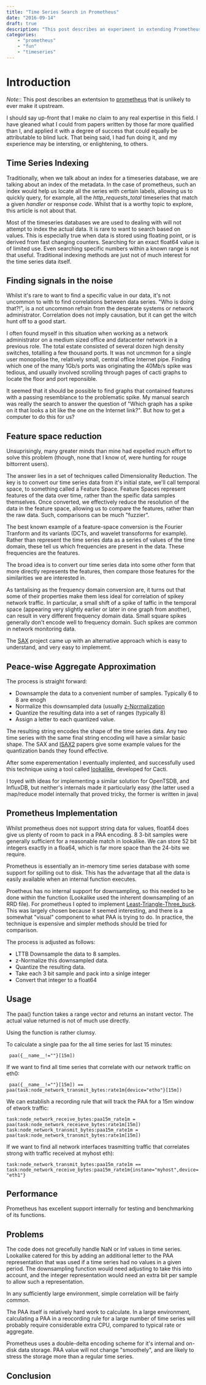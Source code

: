 ```yaml
---
title: "Time Series Search in Prometheus"
date: "2016-09-14"
draft: true
description: "This post describes an experiment in extending Prometheus to support time searching matching"
categories:
    - "prometheus"
    - "fun"
    - "timeseries"
---
```


# Introduction

*Note:*: This post describes an extentsion to [prometheus](https://prometheus.io) that is unlikely to ever make it upstream.

I should say up-front that I make no claim to any real expertise in this field.
I have gleaned what I could from papers written by those far more qualified
than I, and applied it with a degree of success that could equally be
attributable to blind luck. That being said, I had fun doing it, and my
experience may be intersting, or enlightening, to others.

## Time Series Indexing

Traditionally, when we talk about an index for a timeseries database, we are
talking about an index of the metadata. In the case of prometheus, such an
index would help us locate all the series with certain labels, allowing us to
quickly query, for example, all the _http\_requests\_total_ timeseries that
match a given _handler_ or response _code_. Whilst that is a worthy topic to
explore, this article is not about that.

Most of the timeseries databases we are used to dealing with will not attempt
to index the actual data. It is rare to want to search based on values. This is
especially true when data is stored using floating point, or is derived from
fast changing counters. Searching for an exact float64 value is of limited use.
Even searching specific numbers within a known range is not that useful. Traditional
indexing methods are just not of much interest for the time series data itself.

## Finding signals in the noise

Whilst it's rare to want to find a specific value in our data, it's not
uncommon to with to find correlations between data series. "Who is doing
that?!", is a not uncommon refrain from the desperate systems or network
administrator. Correlation does not imply causation, but it can get the witch hunt
off to a good start.

I often found myself in this situation when working as a network administrator
on a medium sized office and datacenter network in a previous role. The total
estate consisted of several dozen high density switches, totalling a few thousand
ports. It was not uncmmon for a single user monopolise the, relatively small,
central office Internet pipe. Finding which one of the many 1Gb/s ports was
originating the 40Mb/s spike was tedious, and usually involved scrolling
through pages of cacti graphs to locate the floor and port reponsible.

It seemed that it should be possible to find graphs that contained features
with a passing resemblance to the problematic spike. My manual search was
really the search to answer the question of "Which graph has a spike on it that
looks a bit like the one on the Internet link?". But how to get a computer to
do this for us?

## Feature space reduction

Unsuprisingly, many greater minds than mine had expelled much effort to solve
this problem (though, none that I know of, were hunting for rouge bittorrent
users).

The answer lies in a set of techniques called Dimensionality Reduction. The key
is to convert our time series data from it's initial state, we'll call temporal
space, to something called a Feature Space. Feature Spaces represent features
of the data over time, rather than the speific data samples themselves. Once
converted, we effectively reduce the resolution of the data in the feature
space, allowing us to compare the features, rather than the raw data. Such,
comparisons can be much "fuzzier".

The best known example of a feature-space conversion is the Fourier Tranform
and its variants (DCTs, and wavelet transoforms for example). Rather than
represent the time series data as a series of values of the time domain, these
tell us which frequencies are present in the data. These frequencies are the
features.

The broad idea is to convert our time series data into some other form that
more directly represents the features, then compare those features for the
similarities we are interested in.

As tantalising as the frequency domain conversion are, it turns out that some
of their properties  make them less ideal for correlation of spikey network
traffic. In particular, a small shift of a spike of taffic in the temporal
space (appearing very slightly earlier or later in one graph from another), can
result in very different frequency domain data. Small square spikes generally
don't encode well to frequency domain. Such spikes are common in network
monitoring data.

The [SAX](http://www.cs.ucr.edu/~eamonn/SAX.pdf) project came up with an
alternative approach which is easy to understand, and very easy to implememt.

## Peace-wise Aggregate Approximation

The process is straight forward:

* Downsample the data to a convenient number of samples. Typically 6 to 8 are
  enogh
* Normalize this downsampled data (usually [z-Normalization](http://jmotif.github.io/sax-vsm_site/morea/algorithm/znorm.html)
* Quantize the resulting data into a set of ranges (typically 8)
* Assign a letter to each quantized value.

The resulting string encodes the shape of the time series data. Any two time
series with the same final string encoding will have a similar basic shape.
The SAX and [ISAX2](http://www.cs.ucr.edu/~eamonn/iSAX_2.0.pdf) papers give
some example values for the quantization bands they found effective.

After some experementation I eventually implented, and successfully used this
technique using a tool called
[lookalike](https://github.com/tcolgate/lookalike), developed for Cacti.

I toyed with ideas for implementing a similar solution for OpenTSDB, and
InfluxDB, but neither's internals made it particularly easy (the latter used a
map/reduce model internally that proved tricky, the former is written in java)

## Prometheus Implementation

Whilst prometheus does not support string data for values, float64 does give us
plenty of room to pack in a PAA encoding. 8 3-bit samples were generally
sufficient for a reasonable match in lookalike. We can store 52 bit integers
exactly in a floa64, which is far more space than the 24-bits we require.

Prometheus is essentially an in-memory time series database with some support
for spilling out to disk. This has the advantage that all the data is easily
available when an internal function executes.

Proetheus has no internal support for downsampling, so this needed to be done
within the function (Lookalike used the inherent downsampling of an RRD file).
For prometheus I opted to implement
[Least-Triangle-Three_buck](http://skemman.is/stream/get/1946/15343/37285/3/SS_MSthesis.pdf).
This was largely chosen because it seemed interesting, and there is a somewhat
"visual" component to what PAA is trying to do. In practice, the technique is
expensive and simpler methods should be tried for comparison.

The process is adjusted as follows:

* LTTB Downsample the data to 8 samples.
* z-Normalize this downsampled data.
* Quantize the resulting data.
* Take each 3 bit sample and pack into a sinlge integer
* Convert that integer to a float64

## Usage

The paa() function takes a range vector and returns an instant vector. The actual value
returned is not of much use directly.

Using the function is rather clumsy.

To calculate a single paa for the all time series for last 15 minutes:

``` paa({__name__!=""}[15m])```

If we want to find all time series that correlate with our network traffic on eth0:

``` paa({__name__!=""}[15m]) == paa(task:node_network_transmit_bytes:rate1m{device="etho"}[15m])```

We can establish a recording rule that will track the PAA for a 15m window
of etwork traffic:

```
task:node_network_receive_bytes:paa15m_rate1m = paa(task:node_network_receieve_bytes:rate1m[15m])
task:node_network_transmit_bytes:paa15m_rate1m = paa(task:node_network_transmit_bytes:rate1m[15m])
```

If we want to find all network interfaces trasmitting traffic that correlates strong with traffic received at myhost eth):

``` task:node_network_transmit_bytes:paa15m_rate1m == task:node_network_receive_bytes:paa15m_rate1m{instane="myhost",device="eth1"} ```



## Performance

Prometheus has excellent support internally for testing and benchmarking of its
functions.

## Problems

The code does not grecefully handle NaN or Inf values in time series. Lookalike
catered for this by adding an additional letter to the PAA representation
that was used if a time series had no values in a given period. The
downsampling function would need adjusting to take this into account, and the
integer representation would need an extra bit per sample to allow such a
representation.

In any sufficiently large environment, simple correlation will be fairly
common.

The PAA itself is relatively hard work to calculate. In a large environment,
calculating a PAA in a reocording rule for a large number of time series will
probably require considerable extra CPU, compared to typical rate or aggregate.

Prometheus uses a double-delta encoding scheme for it's internal and on-disk
data storage. PAA value will not change "smoothely", and are likely to stress
the storage more than a regular time series.

## Conclusion

